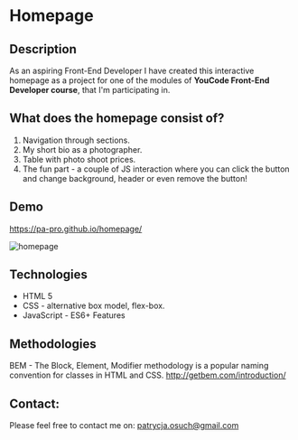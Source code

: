 # Homepage

## Description 
As an aspiring Front-End Developer I have created this interactive homepage as a project for one of the modules of **YouCode Front-End Developer course**, that I'm participating in. 

## What does the homepage consist of?

1. Navigation through sections. 
2. My short bio as a photographer. 
3. Table with photo shoot prices. 
4. The fun part - a couple of JS interaction where you can click the button and change background, header or even remove the button!

## Demo
https://pa-pro.github.io/homepage/

![homepage](https://user-images.githubusercontent.com/83086939/116910507-05cde580-ac46-11eb-9803-db00ad868b8c.gif)

## Technologies
- HTML 5
- CSS - alternative box model, flex-box.
- JavaScript - ES6+ Features

## Methodologies
BEM - The Block, Element, Modifier methodology is a popular naming convention for classes in HTML and CSS. 
http://getbem.com/introduction/

## Contact:
Please feel free to contact me on: patrycja.osuch@gmail.com
